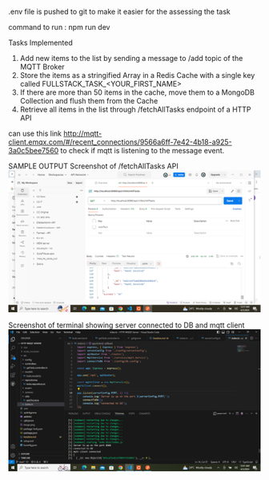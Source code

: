 .env file is pushed to git to make it easier for the  assessing the task 

command to run : npm run dev

Tasks Implemented
1. Add new items to the list by sending a message to /add topic of the
MQTT Broker
2. Store the items as a stringified Array in a Redis Cache with a single key
called FULLSTACK_TASK_<YOUR_FIRST_NAME>
3. If there are more than 50 items in the cache, move them to a MongoDB
Collection and flush them from the Cache
4. Retrieve all items in the list through /fetchAllTasks endpoint of a HTTP
API

can use this link http://mqtt-client.emqx.com/#/recent_connections/9566a6ff-7e42-4b18-a925-3a0c5bee7560
to check if mqtt is listening to the message event. 

SAMPLE OUTPUT
Screenshot of /fetchAllTasks API
![alt text](image.png)

Screenshot of terminal showing server connected to DB and mqtt client
![alt text](image-1.png)
